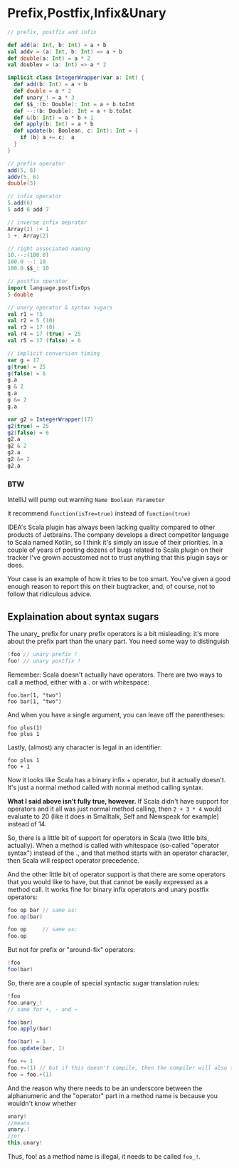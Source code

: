# Prefix,Postfix,Infix&Unary

```scala
// prefix, postfix and infix

def add(a: Int, b: Int) = a + b
val addv = (a: Int, b: Int) => a + b
def double(a: Int) = a * 2
val doublev = (a: Int) => a * 2

implicit class IntegerWrapper(var a: Int) {
  def add(b: Int) = a + b
  def double = a * 2
  def unary_! = a * 3
  def $$_:(b: Double): Int = a + b.toInt
  def --:(b: Double): Int = a + b.toInt
  def &(b: Int) = a * b + 1
  def apply(b: Int) = a * b
  def update(b: Boolean, c: Int): Int = {
    if (b) a += c;  a
  }
}

// prefix operator
add(5, 6)
addv(5, 6)
double(5)

// infix operator
5.add(6)
5 add 6 add 7

// inverse infix oeprator
Array(2) :+ 1
1 +: Array(2)

// right associated naming
10.--:(100.0)
100.0 --: 10
100.0 $$_: 10

// postfix operator
import language.postfixOps
5 double

// unary operator & syntax sugars
val r1 = !5
val r2 = 5 (10)
val r3 = 17 (8)
val r4 = 17 (true) = 25
val r5 = 17 (false) = 6

// implicit conversion timing
var g = 17
g(true) = 25
g(false) = 6
g.a
g & 2
g.a
g &= 2
g.a

var g2 = IntegerWrapper(17)
g2(true) = 25
g2(false) = 6
g2.a
g2 & 2
g2.a
g2 &= 2
g2.a

```


### BTW

IntelliJ will pump out warning `Name Boolean Parameter`

it recommend `function(isTre=true)` instead of `function(true)` 

IDEA's Scala plugin has always been lacking quality compared to other products of Jetbrains. The company develops a direct competitor language to Scala named Kotlin, so I think it's simply an issue of their priorities. In a couple of years of posting dozens of bugs related to Scala plugin on their tracker I've grown accustomed not to trust anything that this plugin says or does.

Your case is an example of how it tries to be too smart. You've given a good enough reason to report this on their bugtracker, and, of course, not to follow that ridiculous advice.


## Explaination about syntax sugars

The unary_ prefix for unary prefix operators is a bit misleading: it's more about the prefix part than the unary part. You need some way to distinguish
```scala
!foo // unary prefix !
foo! // unary postfix !
```

Remember: Scala doesn't actually have operators. There are two ways to call a method, either with a . or with whitespace:
```
foo.bar(1, "two")
foo bar(1, "two")
```

And when you have a single argument, you can leave off the parentheses:
```
foo plus(1)
foo plus 1
```

Lastly, (almost) any character is legal in an identifier:
```
foo plus 1
foo + 1
```

Now it looks like Scala has a binary infix + operator, but it actually doesn't. It's just a normal method called with normal method calling syntax.

**What I said above isn't fully true, however.**  If Scala didn't have support for operators and it all was just normal method calling, then `2 + 3 * 4` would evaluate to 20 (like it does in Smalltalk, Self and Newspeak for example) instead of 14. 

So, there is a little bit of support for operators in Scala (two little bits, actually). When a method is called with whitespace (so-called "operator syntax") instead of the ., and that method starts with an operator character, then Scala will respect operator precedence. 

And the other little bit of operator support is that there are some operators that you would like to have, but that cannot be easily expressed as a method call. It works fine for binary infix operators and unary postfix operators:

```scala
foo op bar // same as:
foo.op(bar)

foo op     // same as:
foo.op
```

But not for prefix or "around-fix" operators:

```scala
!foo
foo(bar)
```

So, there are a couple of special syntactic sugar translation rules:

```scala
!foo
foo.unary_!
// same for +, - and ~

foo(bar)
foo.apply(bar)

foo(bar) = 1
foo.update(bar, 1)

foo += 1
foo.+=(1) // but if this doesn't compile, then the compiler will also try
foo = foo.+(1)
```

And the reason why there needs to be an underscore between the alphanumeric and the "operator" part in a method name is because you wouldn't know whether

```scala
unary!
//means
unary.!
//or
this.unary!
```

Thus, foo! as a method name is illegal, it needs to be called `foo_!`.